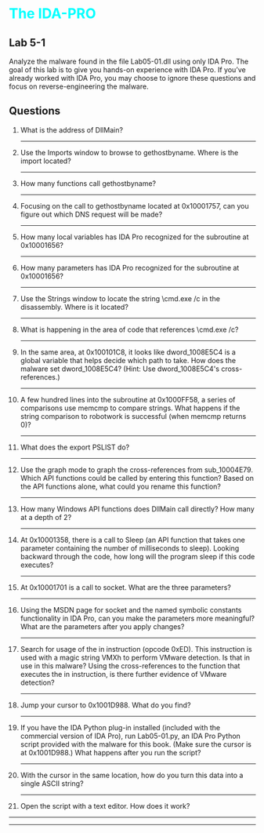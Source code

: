 # <span style="color:#00FFFF;">**The IDA-PRO**</span>

## Lab 5-1
Analyze the malware found in the file Lab05-01.dll using only IDA Pro. The 
goal of this lab is to give you hands-on experience with IDA Pro. If you’ve 
already worked with IDA Pro, you may choose to ignore these questions and 
focus on reverse-engineering the malware.

## Questions
1. What is the address of DllMain?
    ___
2. Use the Imports window to browse to gethostbyname. Where is the import 
located?
    ___
3. How many functions call gethostbyname?
    ___
4. Focusing on the call to gethostbyname located at 0x10001757, can you figure out which DNS request will be made?
    ___
5. How many local variables has IDA Pro recognized for the subroutine at 
0x10001656?
    ___
6. How many parameters has IDA Pro recognized for the subroutine at 
0x10001656?
    ___
7. Use the Strings window to locate the string \cmd.exe /c in the disassembly. Where is it located?
    ___
8. What is happening in the area of code that references \cmd.exe /c?
    ___
9. In the same area, at 0x100101C8, it looks like dword_1008E5C4 is a global variable that helps decide which path to take. How does the malware set dword_1008E5C4? (Hint: Use dword_1008E5C4's cross-references.)
    ___
10. A few hundred lines into the subroutine at 0x1000FF58, a series of comparisons use memcmp to compare strings. What happens if the string comparison to robotwork is successful (when memcmp returns 0)?

    ___
11. What does the export PSLIST do?
    ___
12. Use the graph mode to graph the cross-references from sub_10004E79. 
Which API functions could be called by entering this function? Based on 
the API functions alone, what could you rename this function?
    ___
13. How many Windows API functions does DllMain call directly? How many 
at a depth of 2?
    ___
14. At 0x10001358, there is a call to Sleep (an API function that takes one 
parameter containing the number of milliseconds to sleep). Looking 
backward through the code, how long will the program sleep if this code 
executes?
    ___
15. At 0x10001701 is a call to socket. What are the three parameters?
    ___
16. Using the MSDN page for socket and the named symbolic constants functionality in IDA Pro, can you make the parameters more meaningful? 
What are the parameters after you apply changes?
    ___
17. Search for usage of the in instruction (opcode 0xED). This instruction is used with a magic string VMXh to perform VMware detection. Is that in use
in this malware? Using the cross-references to the function that executes 
the in instruction, is there further evidence of VMware detection?
    ___
18. Jump your cursor to 0x1001D988. What do you find? 
    ___
19. If you have the IDA Python plug-in installed (included with the commercial version of IDA Pro), run Lab05-01.py, an IDA Pro Python script 
provided with the malware for this book. (Make sure the cursor is at 0x1001D988.) What happens after you run the script?
    ___
20. With the cursor in the same location, how do you turn this data into a 
single ASCII string?
    ___
21. Open the script with a text editor. How does it work?
___
___
